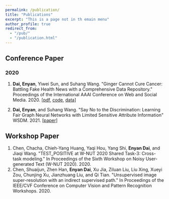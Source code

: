 ```yaml
---
permalink: /publication/
title: "Publications"
excerpt: "This is a page not in th emain menu"
author_profile: true
redirect_from: 
  - "/pub/"
  - "/publication.html"
---
```


## Conference Paper


### 2020
1. **Dai, Enyan**, Yiwei Sun, and Suhang Wang. "Ginger Cannot Cure Cancer: Battling Fake Health News with a Comprehensive Data Repository." Proceedings of the International AAAI Conference on Web and Social Media. 2020. \[[pdf](https://arxiv.org/pdf/2002.00837.pdf), [code](https://github.com/EnyanDai/FakeHealth), [data](https://zenodo.org/record/3606757)\]

2. **Dai, Enyan**, and Suhang Wang. "Say No to the Discrimination: Learning Fair Graph Neural Networks with Limited Sensitive Attribute Information" WSDM. 2021. [[paper]](https://arxiv.org/pdf/2009.01454.pdf)

## Workshop Paper
1. Chen, Chacha, Chieh-Yang Huang, Yaqi Hou, Yang Shi, **Enyan Dai**, and Jiaqi Wang. "TEST_POSITIVE at W-NUT 2020 Shared Task-3: Cross-task modeling." In Proceedings of the Sixth Workshop on Noisy User-generated Text (W-NUT 2020). 2020.
2. Chen, Shuaijun, Zhen Han, **Enyan Dai**, Xu Jia, Ziluan Liu, Liu Xing, Xueyi Zou, Chunjing Xu, Jianzhuang Liu, and Qi Tian. "Unsupervised image super-resolution with an indirect supervised path." In Proceedings of the IEEE/CVF Conference on Computer Vision and Pattern Recognition Workshops. 2020.
